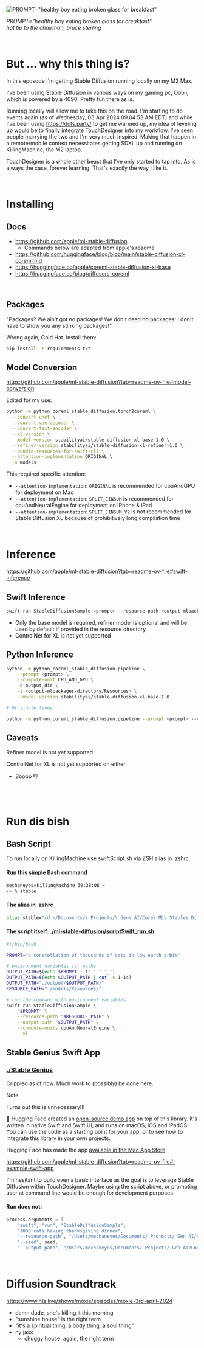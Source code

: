 ![PROMPT="healthy boy eating broken glass for breakfast"](healthy_boy_eating_broken_glass_for_breakfast-2.0.0.jpg)

*PROMPT="healthy boy eating broken glass for breakfast"*<br>
*hat tip to the chairman, bruce sterling*

<br>

# But ... why this thing is?

In this eposode I'm getting Stable Diffusion running locally on my M2 Max.

I've been using Stable Diffusion in various ways on my gaming pc, Oobii, which is powered by a 4090. Pretty fun there as is.

Running locally will allow me to take this on the road. I'm starting to do events again (as of Wednesday, 03 Apr 2024 09.04.53 AM EDT) and while I've been using https://dots.party/ to get me warmed up, my idea of leveling up would be to finally integrate TouchDesigner into my workflow. I've seen people marrying the two and I'm very much inspired. Making that happen in a remote/mobile context necessitates getting SDXL up and running on KillingMachine, the M2 laptop. 

TouchDesigner is a whole other beast that I've only started to tap into. As is always the case, forever learning. That's exactly the way I like it.

<br>

# Installing

## Docs

- https://github.com/apple/ml-stable-diffusion
  - Commands below are adapted from apple's readme
- https://github.com/huggingface/blog/blob/main/stable-diffusion-xl-coreml.md
- https://huggingface.co/apple/coreml-stable-diffusion-xl-base
- https://huggingface.co/blog/diffusers-coreml

<br>

## Packages

"Packages? We ain't got no packages! We don't need no packages! I don't have to show you any stinking packages!"

Wrong again, Gold Hat. Install them:

```bash
pip install -r requirements.txt
```

## Model Conversion

https://github.com/apple/ml-stable-diffusion?tab=readme-ov-file#model-conversion

Edited for my use:

```bash
python -m python_coreml_stable_diffusion.torch2coreml \
  --convert-unet \
  --convert-vae-decoder \
  --convert-text-encoder \
  --xl-version \
  --model-version stabilityai/stable-diffusion-xl-base-1.0 \
  --refiner-version stabilityai/stable-diffusion-xl-refiner-1.0 \
  --bundle-resources-for-swift-cli \
  --attention-implementation ORIGINAL \
  -o models
```

This required specific attention:

- `--attention-implementation`: `ORIGINAL` is recommended for cpuAndGPU for deployment on Mac
- `--attention-implementation`: `SPLIT_EINSUM` is recommended for cpuAndNeuralEngine for deployment on iPhone & iPad
- `--attention-implementation`: `SPLIT_EINSUM_V2` is not recommended for Stable Diffusion XL because of prohibitively long compilation time

<br>

# Inference 

https://github.com/apple/ml-stable-diffusion?tab=readme-ov-file#swift-inference

## Swift Inference

```zsh
swift run StableDiffusionSample <prompt> --resource-path <output-mlpackages-directory/Resources> --output-path <output-dir> --compute-units cpuAndNeuralEngine --xl
```

- Only the base model is required, refiner model is optional and will be used by default if provided in the resource directory
- ControlNet for XL is not yet supported

## Python Inference

```bash
python -m python_coreml_stable_diffusion.pipeline \
    --prompt <prompt> \
    --compute-unit CPU_AND_GPU \
    -o output_dir \
    -i <output-mlpackages-directory/Resources> \
    --model-version stabilityai/stable-diffusion-xl-base-1.0

# Or single liney:

python -m python_coreml_stable_diffusion.pipeline --prompt <prompt> --compute-unit {CPU_AND_GPU,CPU_AND_NE} -o <output-dir> -i <output-mlpackages-directory/Resources> --model-version stabilityai/stable-diffusion-xl-base-1.0
```

## Caveats

Refiner model is not yet supported

ControlNet for XL is not yet supported on either
- Boooo 👎

<br><br>

# Run dis bish

## Bash Script

To run locally on KillingMachine use swiftScript.sh via ZSH alias in .zshrc

#### Run this simple Bash command
```bash
mechaneyes🔥KillingMachine 30:38:08 ~ 
-> % stable
```

#### The alias in .zshrc

```bash
alias stable="cd ~/Documents/\ Projects/\ Gen\ AI/Core\ ML\ Stable\ Diffusion/ml-stable-diffusion  && bash scriptSwift_run.sh"
```

#### The script itself: [./ml-stable-diffusion/scriptSwift_run.sh](ml-stable-diffusion/scriptSwift_run.sh)

```bash
#!/bin/bash

PROMPT="a constellation of thousands of cats in low earth orbit"

# environment variables for paths
OUTPUT_PATH=$(echo $PROMPT | tr ' ' '_')
OUTPUT_PATH=$(echo $OUTPUT_PATH | cut -c 1-14)
OUTPUT_PATH="./output/$OUTPUT_PATH/"
RESOURCE_PATH="./models/Resources/"

# run the command with environment variables
swift run StableDiffusionSample \
    "$PROMPT" \
    --resource-path "$RESOURCE_PATH" \
    --output-path "$OUTPUT_PATH" \
    --compute-units cpuAndNeuralEngine \
    --xl
```

## Stable Genius Swift App

### [./Stable Genius](<Stable Genius>)

Crippled as of now. Much work to (possibly) be done here.

>[!NOTE]
>Turns out this is unnecessary!!!
>
>🤗 Hugging Face created an [open-source demo app](https://github.com/huggingface/swift-coreml-diffusers) on top of this library. It's written in native Swift and Swift UI, and runs on macOS, iOS and iPadOS. You can use the code as a starting point for your app, or to see how to integrate this library in your own projects.
>
>Hugging Face has made the app [available in the Mac App Store](https://apps.apple.com/app/diffusers/id1666309574?mt=12).
>
>https://github.com/apple/ml-stable-diffusion?tab=readme-ov-file#-example-swift-app

I'm hesitant to build even a basic interface as the goal is to leverage Stable Diffusion within TouchDesigner. Maybe using the script above, or prompting user at command line would be enough for development purposes.

#### Run does not:

```swift
process.arguments = [
    "swift", "run", "StableDiffusionSample",
    "1000 cats having thanksgiving dinner",
    "--resource-path", "/Users/mechaneyes/Documents/ Projects/ Gen AI/Core ML Stable Diffusion/StableDiffusion/model/Resources/",
    "--seed", seed,
    "--output-path", "/Users/mechaneyes/Documents/ Projects/ Gen AI/Core ML Stable Diffusion/StableDiffusion/output"
  ```

<br>

# Diffusion Soundtrack

https://www.nts.live/shows/moxie/episodes/moxie-3rd-april-2024

- damn dude, she's killing it this morning
- "sunshine house" is the right term
- "it's a spiritual thing. a body thing. a soul thing"
- ny jaxx
  - chuggy house. again, the right term
